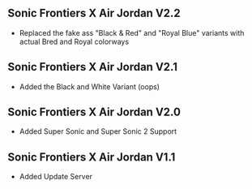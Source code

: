 ## Sonic Frontiers X Air Jordan V2.2
- Replaced the fake ass "Black & Red" and "Royal Blue" variants with actual Bred and Royal colorways

## Sonic Frontiers X Air Jordan V2.1
- Added the Black and White Variant (oops)

## Sonic Frontiers X Air Jordan V2.0
- Added Super Sonic and Super Sonic 2 Support

## Sonic Frontiers X Air Jordan V1.1
- Added Update Server
